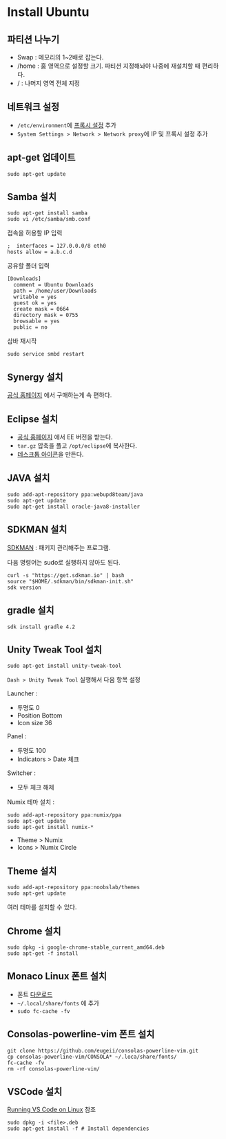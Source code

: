 # Install Ubuntu

## 파티션 나누기

- Swap : 메모리의 1~2배로 잡는다.
- /home : 홈 영역으로 설정할 크기. 파티션 지정해놔야 나중에 재설치할 때 편리하다.
- / : 나머지 영역 전체 지정

## 네트워크 설정

- `/etc/environment`에 [프록시 설정](../etc/proxy-settings.md) 추가
- `System Settings > Network > Network proxy`에 IP 및 프록시 설정 추가

## apt-get 업데이트

    sudo apt-get update

## Samba 설치

    sudo apt-get install samba
    sudo vi /etc/samba/smb.conf

접속을 허용할 IP 입력

    ;  interfaces = 127.0.0.0/8 eth0
    hosts allow = a.b.c.d

공유할 폴더 입력

    [Downloads]
      comment = Ubuntu Downloads
      path = /home/user/Downloads
      writable = yes
      guest ok = yes
      create mask = 0664
      directory mask = 0755
      browsable = yes
      public = no

삼바 재시작

    sudo service smbd restart

## Synergy 설치

[공식 홈페이지](https://symless.com) 에서 구매하는게 속 편하다.

## Eclipse 설치

- [공식 홈페이지](http://www.eclipse.org) 에서 EE 버전을 받는다.
- `tar.gz` 압축을 풀고 `/opt/eclipse`에 복사한다.
- [데스크톱 아이콘](create-desktop-icon.md)을 만든다.

## JAVA 설치

    sudo add-apt-repository ppa:webupd8team/java
    sudo apt-get update
    sudo apt-get install oracle-java8-installer

## SDKMAN 설치

[SDKMAN](http://sdkman.io/install.html) : 패키지 관리해주는 프로그램.

다음 명령어는 sudo로 실행하지 않아도 된다.

    curl -s "https://get.sdkman.io" | bash
    source "$HOME/.sdkman/bin/sdkman-init.sh"
    sdk version

## gradle 설치

    sdk install gradle 4.2

## Unity Tweak Tool 설치

    sudo apt-get install unity-tweak-tool

`Dash > Unity Tweak Tool` 실행해서 다음 항목 설정

Launcher :

- 투명도 0
- Position Bottom
- Icon size 36

Panel :

- 투명도 100
- Indicators > Date 체크

Switcher :

- 모두 체크 해제

Numix 테마 설치 :

    sudo add-apt-repository ppa:numix/ppa
    sudo apt-get update
    sudo apt-get install numix-*

- Theme > Numix
- Icons > Numix Circle

## Theme 설치

    sudo add-apt-repository ppa:noobslab/themes
    sudo apt-get update

여러 테마를 설치할 수 있다.

## Chrome 설치

    sudo dpkg -i google-chrome-stable_current_amd64.deb
    sudo apt-get -f install

## Monaco Linux 폰트 설치

- 폰트 [다운로드](https://github.com/hbin/top-programming-fonts/raw/master/Monaco-Linux.ttf)
- `~/.local/share/fonts` 에 추가
- `sudo fc-cache -fv`

## Consolas-powerline-vim 폰트 설치

    git clone https://github.com/eugeii/consolas-powerline-vim.git
    cp consolas-powerline-vim/CONSOLA* ~/.loca/share/fonts/
    fc-cache -fv
    rm -rf consolas-powerline-vim/

## VSCode 설치

[Running VS Code on Linux](https://code.visualstudio.com/docs/setup/linux) 참조

    sudo dpkg -i <file>.deb
    sudo apt-get install -f # Install dependencies
